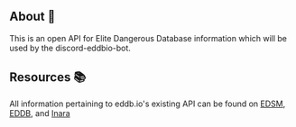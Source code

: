 ## About 📖

This is an open API for Elite Dangerous Database information which will be used by the discord-eddbio-bot.

## Resources 📚

All information pertaining to eddb.io's existing API can be found on <a target="_blank" href="https://www.edsm.net/en/api-status-v1">EDSM</a>, <a target="_blank" href="https://eddb.io/api">EDDB</a>, and <a target="_blank" href="https://inara.cz/inara-api/">Inara</a>
